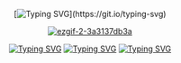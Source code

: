 <div align="center">

[![Typing SVG](https://readme-typing-svg.demolab.com?font=Fira+Code&size=12&letterSpacing=-0.em&duration=3000&pause=1500&color=F6F0E9&center=true&vCenter=true&multiline=true&width=490&lines=yet+no+matter+what+came%2C+he+would+not+look+away.+;to+do+so+would+be+admitting+defeat.)](https://git.io/typing-svg)

[![ezgif-2-3a3137db3a](https://github.com/user-attachments/assets/6c74a66a-5e80-4052-ab28-248ce5b01c63)](https://youtu.be/p_CYzC-kNkQ)

[![Typing SVG](https://readme-typing-svg.demolab.com?font=Fira+Code&size=15&duration=1000&pause=1000&color=F60909&background=8D05052F&center=true&vCenter=true&multiline=true&repeat=false&width=100&height=30&lines=info)](https://rentry.org/scene01) [![Typing SVG](https://readme-typing-svg.demolab.com?font=Fira+Code&size=15&duration=10&pause=1000&color=F60909&background=88DD0000&center=true&vCenter=true&multiline=true&repeat=false&width=25&height=25&lines=%E0%AD%A8%E0%A7%8E)](https://www.last.fm/user/kuzuhas) [![Typing SVG](https://readme-typing-svg.demolab.com?font=Fira+Code&size=15&duration=1000&pause=1000&color=F60909&background=8D05052F&center=true&vCenter=true&multiline=true&repeat=false&width=100&height=30&lines=links)](https://guns.lol/togainunochi)
